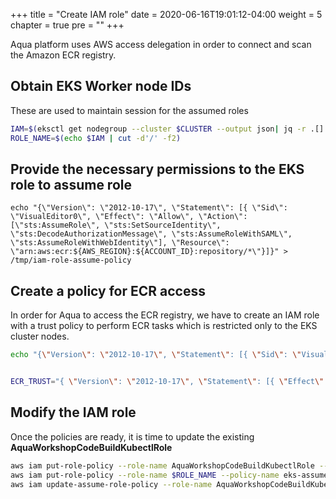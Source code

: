 +++
title = "Create IAM role"
date = 2020-06-16T19:01:12-04:00
weight = 5
chapter = true
pre = "<b></b>"
+++

Aqua platform uses AWS access delegation in order to connect and scan the Amazon ECR registry. 

## Obtain EKS Worker node IDs
These are used to maintain session for the assumed roles
```bash
IAM=$(eksctl get nodegroup --cluster $CLUSTER --output json| jq -r .[].NodeInstanceRoleARN )
ROLE_NAME=$(echo $IAM | cut -d'/' -f2)
```

## Provide the necessary permissions to the EKS role to assume role
```shell
echo "{\"Version\": \"2012-10-17\", \"Statement\": [{ \"Sid\": \"VisualEditor0\", \"Effect\": \"Allow\", \"Action\": [\"sts:AssumeRole\", \"sts:SetSourceIdentity\", \"sts:DecodeAuthorizationMessage\", \"sts:AssumeRoleWithSAML\", \"sts:AssumeRoleWithWebIdentity\"], \"Resource\": \"arn:aws:ecr:${AWS_REGION}:${ACCOUNT_ID}:repository/*\"}]}" > /tmp/iam-role-assume-policy
```

## Create a policy for ECR access
In order for Aqua to access the ECR registry, we have to create an IAM role with a trust policy to perform ECR tasks which is restricted only to the EKS cluster nodes.
```bash
echo "{\"Version\": \"2012-10-17\", \"Statement\": [{ \"Sid\": \"VisualEditor0\", \"Effect\": \"Allow\", \"Action\": \"ecr:GetAuthorizationToken\", \"Resource\": \"*\" },{\"Sid\": \"VisualEditor1\", \"Effect\": \"Allow\", \"Action\": \"ecr:*\", \"Resource\": \"arn:aws:ecr:${AWS_REGION}:${ACCOUNT_ID}:repository/*\"}]}" > /tmp/iam-role-aqua-policy


ECR_TRUST="{ \"Version\": \"2012-10-17\", \"Statement\": [{ \"Effect\": \"Allow\", \"Principal\": { \"AWS\": \"arn:aws:iam::${ACCOUNT_ID}:root\" }, \"Action\": \"sts:AssumeRole\" },{\"Effect\": \"Allow\", \"Principal\": { \"AWS\": \"${IAM}\"}, \"Action\": \"sts:AssumeRole\"}]}"  

```


## Modify the IAM role
Once the policies are ready, it is time to update the existing **AquaWorkshopCodeBuildKubectlRole**
```bash
aws iam put-role-policy --role-name AquaWorkshopCodeBuildKubectlRole --policy-name ecr-describe --policy-document file:///tmp/iam-role-aqua-policy
aws iam put-role-policy --role-name $ROLE_NAME --policy-name eks-assume --policy-document file:///tmp/iam-role-assume-policy
aws iam update-assume-role-policy --role-name AquaWorkshopCodeBuildKubectlRole --policy-document "$ECR_TRUST"
```
